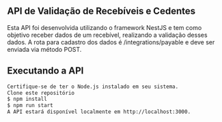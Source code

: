## API de Validação de Recebíveis e Cedentes

Esta API foi desenvolvida utilizando o framework NestJS e tem como objetivo receber dados de um recebível, realizando a validação desses dados. A rota para cadastro dos dados é /integrations/payable e deve ser enviada via método POST.

## Executando a API

```bash
Certifique-se de ter o Node.js instalado em seu sistema.
Clone este repositório
$ npm install
$ npm run start
A API estará disponível localmente em http://localhost:3000.
```

